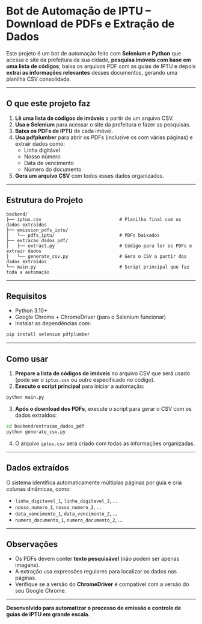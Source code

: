 
# Bot de Automação de IPTU – Download de PDFs e Extração de Dados

Este projeto é um bot de automação feito com **Selenium e Python** que acessa o site da prefeitura da sua cidade, **pesquisa imóveis com base em uma lista de códigos**, baixa os arquivos PDF com as guias de IPTU e depois **extrai as informações relevantes** desses documentos, gerando uma planilha CSV consolidada.

---

## O que este projeto faz

1. **Lê uma lista de códigos de imóveis** a partir de um arquivo CSV.
2. **Usa o Selenium** para acessar o site da prefeitura e fazer as pesquisas.
3. **Baixa os PDFs de IPTU** de cada imóvel.
4. **Usa pdfplumber** para abrir os PDFs (inclusive os com várias páginas) e extrair dados como:
   - Linha digitável
   - Nosso número
   - Data de vencimento
   - Número do documento
5. **Gera um arquivo CSV** com todos esses dados organizados.

---

##  Estrutura do Projeto

```
backend/
├── iptus.csv                             # Planilha final com os dados extraídos
├── emission_pdfs_iptu/
│   └── pdfs_iptu/                        # PDFs baixados
├── extracao_dados_pdf/
│   ├── extract.py                        # Código para ler os PDFs e extrair dados
│   └── generate_csv.py                   # Gera o CSV a partir dos dados extraídos
└── main.py                               # Script principal que faz toda a automação
```

---

## Requisitos

- Python 3.10+
- Google Chrome + ChromeDriver (para o Selenium funcionar)
- Instalar as dependências com:

```bash
pip install selenium pdfplumber
```

---

## Como usar

1. **Prepare a lista de códigos de imóveis** no arquivo CSV que será usado (pode ser o `iptus.csv` ou outro especificado no código).
2. **Execute o script principal** para iniciar a automação:

```bash
python main.py
```

3. **Após o download dos PDFs**, execute o script para gerar o CSV com os dados extraídos:

```bash
cd backend/extracao_dados_pdf
python generate_csv.py
```

4. O arquivo `iptus.csv` será criado com todas as informações organizadas.

---

## Dados extraídos

O sistema identifica automaticamente múltiplas páginas por guia e cria colunas dinâmicas, como:

- `linha_digitavel_1`, `linha_digitavel_2`, ...
- `nosso_numero_1`, `nosso_numero_2`, ...
- `data_vencimento_1`, `data_vencimento_2`, ...
- `numero_documento_1`, `numero_documento_2`, ...

---

##  Observações

- Os PDFs devem conter **texto pesquisável** (não podem ser apenas imagens).
- A extração usa expressões regulares para localizar os dados nas páginas.
- Verifique se a versão do **ChromeDriver** é compatível com a versão do seu Google Chrome.

---

**Desenvolvido para automatizar o processo de emissão e controle de guias de IPTU em grande escala.**

